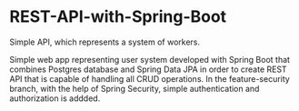# REST-API-with-Spring-Boot

Simple API, which represents a system of workers.

Simple web app representing user system developed with Spring Boot that
combines Postgres database and Spring Data JPA in order to create REST API that is
capable of handling all CRUD operations. 
In the feature-security branch, with the help of Spring Security, simple authentication and authorization is addded.

